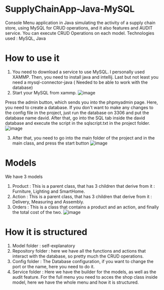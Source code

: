 # SupplyChainApp-Java-MySQL
Console Menu application in Java simulating the activity of a supply chain store, using MySQL for CRUD operations, and it also features and AUDIT service. 
You can execute CRUD Operations on each model.
Technologies used : MySQL, Java


# How to use it
1. You need to download a service to use MySQL. I personally used XAMMP. Then, you need to install java and intellij. Last but not least you need a mysql-connector-java ( Needed to be able to work with the database)
2. Start your MySQL from xammp.
![image](https://github.com/DBojneagu/SupplyChainApp-Java-MySQL/assets/93039914/0d969dba-3aa4-4834-bf1f-75d576132ab9)

Press the admin button, which sends you into the phpmyadmin page. Here, you need to create a database. If you don't want to make any changes to the config file in the project,
just run the database on 3306 and put the database name david. After that, go into the SQL tab inside the david database and execute the script in the sqlscript.txt in the project folder.
![image](https://github.com/DBojneagu/SupplyChainApp-Java-MySQL/assets/93039914/2b6c036e-ff78-4279-ac9f-13891f3c3551)

3. After that, you need to go into the main folder of the project and in the main class, and press the start button ![image](https://github.com/DBojneagu/SupplyChainApp-Java-MySQL/assets/93039914/83d611d5-8ef1-4024-966f-ea520cdfe3e7)

# Models
We have 3 models

1. Product : This is a parent class, that has 3 children that derive from it : Furniture, Lighting and SmartHome.
2. Action : This is a parent class, that has 3 children that derive from it : Delivery, Measuring and Assembly.
3. Orders : This is a class that contains a product and an action, and finally the total cost of the two. 
![image](https://github.com/DBojneagu/SupplyChainApp-Java-MySQL/assets/93039914/21a0b278-30f4-4124-925a-2cd26af7665a)


# How it is structured

1. Model folder : self-explanatory
2. Repository folder : here we have all the functions and actions that interact with the database, so pretty much the CRUD operations.
3. Config folder : The Database configuration, if you want to change the port or the name, here you need to do it. 
4. Service folder : Here we have the builder for the models, as well as the audit feature. 
For the full menu you need to acces the shop class inside model, here we have the whole menu and how it is structured.
